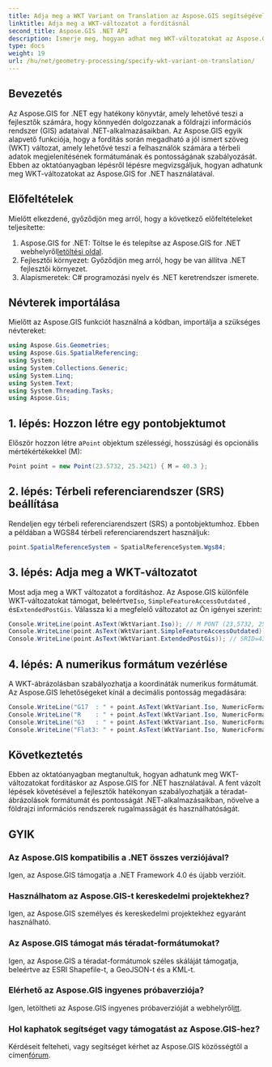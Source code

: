 ```yaml
---
title: Adja meg a WKT Variant on Translation az Aspose.GIS segítségével
linktitle: Adja meg a WKT-változatot a fordításnál
second_title: Aspose.GIS .NET API
description: Ismerje meg, hogyan adhat meg WKT-változatokat az Aspose.GIS for .NET-ben a téradat-megjelenítési formátum és a pontosság hatékony szabályozásához.
type: docs
weight: 19
url: /hu/net/geometry-processing/specify-wkt-variant-on-translation/
---
```

## Bevezetés
Az Aspose.GIS for .NET egy hatékony könyvtár, amely lehetővé teszi a fejlesztők számára, hogy könnyedén dolgozzanak a földrajzi információs rendszer (GIS) adataival .NET-alkalmazásaikban. Az Aspose.GIS egyik alapvető funkciója, hogy a fordítás során megadható a jól ismert szöveg (WKT) változat, amely lehetővé teszi a felhasználók számára a térbeli adatok megjelenítésének formátumának és pontosságának szabályozását. Ebben az oktatóanyagban lépésről lépésre megvizsgáljuk, hogyan adhatunk meg WKT-változatokat az Aspose.GIS for .NET használatával.
## Előfeltételek
Mielőtt elkezdené, győződjön meg arról, hogy a következő előfeltételeket teljesítette:
1. Aspose.GIS for .NET: Töltse le és telepítse az Aspose.GIS for .NET webhelyről[letöltési oldal](https://releases.aspose.com/gis/net/).
2. Fejlesztői környezet: Győződjön meg arról, hogy be van állítva .NET fejlesztői környezet.
3. Alapismeretek: C# programozási nyelv és .NET keretrendszer ismerete.

## Névterek importálása
Mielőtt az Aspose.GIS funkciót használná a kódban, importálja a szükséges névtereket:
```csharp
using Aspose.Gis.Geometries;
using Aspose.Gis.SpatialReferencing;
using System;
using System.Collections.Generic;
using System.Linq;
using System.Text;
using System.Threading.Tasks;
using Aspose.Gis;
```
## 1. lépés: Hozzon létre egy pontobjektumot
 Először hozzon létre a`Point` objektum szélességi, hosszúsági és opcionális mértékértékekkel (M):
```csharp
Point point = new Point(23.5732, 25.3421) { M = 40.3 };
```
## 2. lépés: Térbeli referenciarendszer (SRS) beállítása
Rendeljen egy térbeli referenciarendszert (SRS) a pontobjektumhoz. Ebben a példában a WGS84 térbeli referenciarendszert használjuk:
```csharp
point.SpatialReferenceSystem = SpatialReferenceSystem.Wgs84;
```
## 3. lépés: Adja meg a WKT-változatot
 Most adja meg a WKT változatot a fordításhoz. Az Aspose.GIS különféle WKT-változatokat támogat, beleértve`Iso`, `SimpleFeatureAccessOutdated` , és`ExtendedPostGis`. Válassza ki a megfelelő változatot az Ön igényei szerint:
```csharp
Console.WriteLine(point.AsText(WktVariant.Iso)); // M PONT (23,5732, 25,3421, 40,3)
Console.WriteLine(point.AsText(WktVariant.SimpleFeatureAccessOutdated)); // PONT (23,5732, 25,3421)
Console.WriteLine(point.AsText(WktVariant.ExtendedPostGis)); // SRID=4326;POINTM (23,5732, 25,3421, 40,3)
```
## 4. lépés: A numerikus formátum vezérlése
A WKT-ábrázolásban szabályozhatja a koordináták numerikus formátumát. Az Aspose.GIS lehetőségeket kínál a decimális pontosság megadására:
```csharp
Console.WriteLine("G17  : " + point.AsText(WktVariant.Iso, NumericFormat.General(17))); // M PONT (23,5732 25,342099999999999 40,299999999999997)
Console.WriteLine("R    : " + point.AsText(WktVariant.Iso, NumericFormat.RoundTrip)); // M PONT (23,5732 25,3421 40,3)
Console.WriteLine("G3   : " + point.AsText(WktVariant.Iso, NumericFormat.General(3))); // M PONT (23,6 25,3 40,3)
Console.WriteLine("Flat3: " + point.AsText(WktVariant.Iso, NumericFormat.Flat(3))); // M PONT (23,573 25,342 40,3)
```

## Következtetés
Ebben az oktatóanyagban megtanultuk, hogyan adhatunk meg WKT-változatokat fordításkor az Aspose.GIS for .NET használatával. A fent vázolt lépések követésével a fejlesztők hatékonyan szabályozhatják a téradat-ábrázolások formátumát és pontosságát .NET-alkalmazásaikban, növelve a földrajzi információs rendszerek rugalmasságát és használhatóságát.
## GYIK
### Az Aspose.GIS kompatibilis a .NET összes verziójával?
Igen, az Aspose.GIS támogatja a .NET Framework 4.0 és újabb verzióit.
### Használhatom az Aspose.GIS-t kereskedelmi projektekhez?
Igen, az Aspose.GIS személyes és kereskedelmi projektekhez egyaránt használható.
### Az Aspose.GIS támogat más téradat-formátumokat?
Igen, az Aspose.GIS a téradat-formátumok széles skáláját támogatja, beleértve az ESRI Shapefile-t, a GeoJSON-t és a KML-t.
### Elérhető az Aspose.GIS ingyenes próbaverziója?
 Igen, letöltheti az Aspose.GIS ingyenes próbaverzióját a webhelyről[itt](https://releases.aspose.com/).
### Hol kaphatok segítséget vagy támogatást az Aspose.GIS-hez?
 Kérdéseit felteheti, vagy segítséget kérhet az Aspose.GIS közösségtől a címen[fórum](https://forum.aspose.com/c/gis/33).
